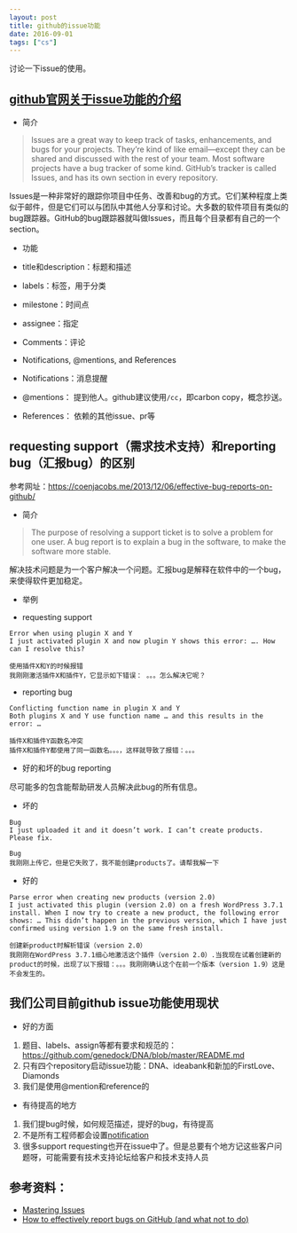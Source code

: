 ```yaml
---
layout: post
title: github的issue功能
date: 2016-09-01
tags: ["cs"]
---
```


讨论一下issue的使用。

## [github官网关于issue功能的介绍](https://guides.github.com/features/issues/)

- 简介

> Issues are a great way to keep track of tasks, enhancements, and bugs for your projects. They’re kind of like email—except they can be shared and discussed with the rest of your team. Most software projects have a bug tracker of some kind. GitHub’s tracker is called Issues, and has its own section in every repository.

Issues是一种非常好的跟踪你项目中任务、改善和bug的方式。它们某种程度上类似于邮件，但是它们可以与团队中其他人分享和讨论。大多数的软件项目有类似的bug跟踪器。GitHub的bug跟踪器就叫做Issues，而且每个目录都有自己的一个section。

- 功能

 - title和description：标题和描述
 - labels：标签，用于分类
 - milestone：时间点
 - assignee：指定
 - Comments：评论

- Notifications, @mentions, and References

 - Notifications：消息提醒
 - @mentions： 提到他人。github建议使用`/cc`，即carbon copy，概念抄送。
 - References： 依赖的其他issue、pr等

## requesting support（需求技术支持）和reporting bug（汇报bug）的区别

参考网址：https://coenjacobs.me/2013/12/06/effective-bug-reports-on-github/

- 简介

> The purpose of resolving a support ticket is to solve a problem for one user. A bug report is to explain a bug in the software, to make the software more stable.

解决技术问题是为一个客户解决一个问题。汇报bug是解释在软件中的一个bug，来使得软件更加稳定。

- 举例

 - requesting support

```
Error when using plugin X and Y
I just activated plugin X and now plugin Y shows this error: …. How can I resolve this?

使用插件X和Y的时候报错
我刚刚激活插件X和插件Y，它显示如下错误： 。。。怎么解决它呢？
```

 - reporting bug

```
Conflicting function name in plugin X and Y
Both plugins X and Y use function name … and this results in the error: …

插件X和插件Y函数名冲突
插件X和插件Y都使用了同一函数名。。。，这样就导致了报错：。。。
```

- 好的和坏的bug reporting

尽可能多的包含能帮助研发人员解决此bug的所有信息。

 - 坏的

```
Bug
I just uploaded it and it doesn’t work. I can’t create products. Please fix.

Bug
我刚刚上传它，但是它失败了，我不能创建products了。请帮我解一下
```

 - 好的

```
Parse error when creating new products (version 2.0)
I just activated this plugin (version 2.0) on a fresh WordPress 3.7.1 install. When I now try to create a new product, the following error shows: … This didn’t happen in the previous version, which I have just confirmed using version 1.9 on the same fresh install.

创建新product时解析错误（version 2.0）
我刚刚在WordPress 3.7.1细心地激活这个插件（version 2.0）.当我现在试着创建新的product的时候，出现了以下报错：。。。我刚刚确认这个在前一个版本（version 1.9）这是不会发生的。
```

## 我们公司目前github issue功能使用现状

- 好的方面

1. 题目、labels、assign等都有要求和规范的：https://github.com/genedock/DNA/blob/master/README.md
2. 只有四个repository启动issue功能：DNA、ideabank和新加的FirstLove、Diamonds
3. 我们是使用@mention和reference的

- 有待提高的地方

1. 我们提bug时候，如何规范描述，提好的bug，有待提高
2. 不是所有工程师都会设置[notification](https://github.com/settings/notifications)
3. 很多support requesting也开在issue中了。但是总要有个地方记这些客户问题呀，可能需要有技术支持论坛给客户和技术支持人员

## 参考资料：

- [Mastering Issues](https://guides.github.com/features/issues)
- [How to effectively report bugs on GitHub (and what not to do)](https://coenjacobs.me/2013/12/06/effective-bug-reports-on-github/)